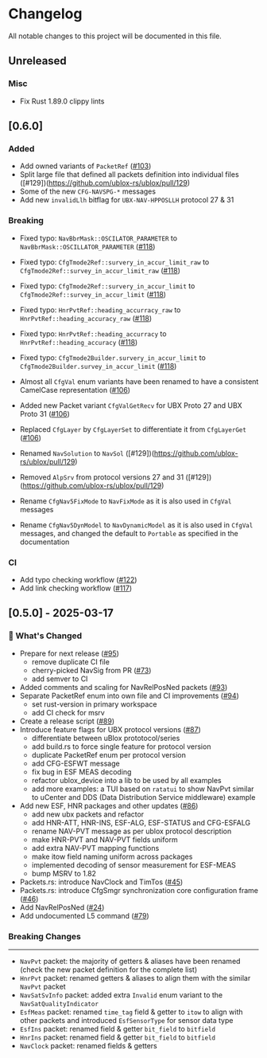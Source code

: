 # Changelog

All notable changes to this project will be documented in this file.

## Unreleased

### Misc

- Fix Rust 1.89.0 clippy lints

## [0.6.0]

### Added

- Add owned variants of `PacketRef` ([#103](https://github.com/ublox-rs/ublox/pull/103))
- Split large file that defined all packets definition into individual files ([#129])(https://github.com/ublox-rs/ublox/pull/129)
- Some of the new `CFG-NAVSPG-*` messages
- Add new `invalidLlh` bitflag for `UBX-NAV-HPPOSLLH` protocol 27 & 31

### Breaking

- Fixed typo: `NavBbrMask::OSCILATOR_PARAMETER` to `NavBbrMask::OSCILLATOR_PARAMETER` ([#118](https://github.com/ublox-rs/ublox/pull/118))
- Fixed typo: `CfgTmode2Ref::survery_in_accur_limit_raw` to `CfgTmode2Ref::survey_in_accur_limit_raw` ([#118](https://github.com/ublox-rs/ublox/pull/118))
- Fixed typo: `CfgTmode2Ref::survery_in_accur_limit` to `CfgTmode2Ref::survey_in_accur_limit` ([#118](https://github.com/ublox-rs/ublox/pull/118))
- Fixed typo: `HnrPvtRef::heading_accurracy_raw` to `HnrPvtRef::heading_accuracy_raw` ([#118](https://github.com/ublox-rs/ublox/pull/118))
- Fixed typo: `HnrPvtRef::heading_accurracy` to `HnrPvtRef::heading_accuracy` ([#118](https://github.com/ublox-rs/ublox/pull/118))
- Fixed typo: `CfgTmode2Builder.survery_in_accur_limit` to `CfgTmode2Builder.survey_in_accur_limit` ([#118](https://github.com/ublox-rs/ublox/pull/118))

- Almost all `CfgVal` enum variants have been renamed to have a consistent CamelCase representation ([#106](https://github.com/ublox-rs/ublox/pull/106))
- Added new Packet variant `CfgValGetRecv` for UBX Proto 27 and UBX Proto 31 ([#106](https://github.com/ublox-rs/ublox/pull/106))
- Replaced `CfgLayer` by `CfgLayerSet` to differentiate it from `CfgLayerGet` ([#106](https://github.com/ublox-rs/ublox/pull/106))
- Renamed `NavSolution` to `NavSol` ([#129])(https://github.com/ublox-rs/ublox/pull/129)
- Removed `AlpSrv` from protocol versions 27 and 31 ([#129])(https://github.com/ublox-rs/ublox/pull/129)
- Rename `CfgNav5FixMode` to `NavFixMode` as it is also used in `CfgVal` messages
- Rename `CfgNav5DynModel` to `NavDynamicModel` as it is also used in `CfgVal` messages, and changed the default to `Portable` as specified in the documentation

### CI

- Add typo checking workflow ([#122](https://github.com/ublox-rs/ublox/pull/122))
- Add link checking workflow ([#117](https://github.com/ublox-rs/ublox/pull/117))

## [0.5.0] - 2025-03-17

### 💼 What's Changed

- Prepare for next release ([#95](https://github.com/ublox-rs/ublox/pull/95))
  - remove duplicate CI file
  - cherry-picked NavSig from PR ([#73](https://github.com/ublox-rs/ublox/pull/73))
  - add semver to CI
- Added comments and scaling for NavRelPosNed packets ([#93](https://github.com/ublox-rs/ublox/pull/93))
- Separate PacketRef enum into own file and CI improvements ([#94](https://github.com/ublox-rs/ublox/pull/94))
  - set rust-version in primary workspace
  - add CI check for msrv
- Create a release script ([#89](https://github.com/ublox-rs/ublox/pull/89))
- Introduce feature flags for UBX protocol versions ([#87](https://github.com/ublox-rs/ublox/pull/87))
  - differentiate between uBlox prototocol/series
  - add build.rs to force single feature for protocol version
  - duplicate PacketRef enum per protocol version
  - add CFG-ESFWT message
  - fix bug in ESF MEAS decoding
  - refactor ublox_device into a lib to be used by all examples
  - add more examples: a TUI based on `ratatui` to show NavPvt similar to uCenter and DDS (Data Distribution Service middleware) example
- Add new ESF, HNR packages and other updates  ([#86](https://github.com/ublox-rs/ublox/pull/86))
  - add new ubx packets and refactor
  - add HNR-ATT, HNR-INS, ESF-ALG, ESF-STATUS and CFG-ESFALG
  - rename NAV-PVT message as per ublox protocol description
  - make HNR-PVT and NAV-PVT fields uniform
  - add extra NAV-PVT mapping functions
  - make itow field naming uniform across packages
  - implemented decoding of sensor measurement for ESF-MEAS
  - bump MSRV to 1.82
- Packets.rs: introduce NavClock and TimTos ([#45](https://github.com/ublox-rs/ublox/pull/45))
- Packets.rs: introduce CfgSmgr synchronization core configuration frame ([#46](https://github.com/ublox-rs/ublox/pull/46))
- Add NavRelPosNed ([#24](https://github.com/ublox-rs/ublox/pull/24))
- Add undocumented L5 command ([#79](https://github.com/ublox-rs/ublox/pull/79))

### Breaking Changes

---

 - `NavPvt` packet: the majority of getters & aliases have been renamed (check the new packet definition for the complete list)
 - `HnrPvt` packet: renamed getters & aliases to align them with the similar `NavPvt` packet
 - `NavSatSvInfo` packet: added extra `Invalid` enum variant to the `NavSatQualityIndicator`
 - `EsfMeas` packet: renamed `time_tag` field & getter to `itow` to align with other packets and introduced `EsfSensorType` for sensor data type
 - `EsfIns` packet: renamed field & getter `bit_field` to `bitfield`
 - `HnrIns` packet: renamed field & getter `bit_field` to `bitfield`
 - `NavClock` packet: renamed fields & getters
